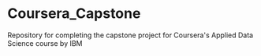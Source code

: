# Coursera_Capstone
Repository for completing the capstone project for Coursera's Applied Data Science course by IBM
